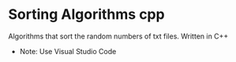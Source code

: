 # Sorting Algorithms cpp
 Algorithms that sort the random numbers of txt files. Written in C++

- Note: Use Visual Studio Code
